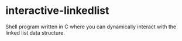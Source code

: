 # interactive-linkedlist
Shell program written in C where you can dynamically interact with the linked list data structure.
